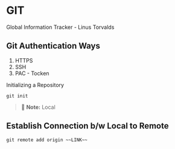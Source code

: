 # GIT

Global Information Tracker - Linus Torvalds 

## Git Authentication Ways
1. HTTPS
2. SSH
3. PAC - Tocken

Initializing a Repository 
```
git init
```
>:memo: **Note:** Local

## Establish Connection b/w Local to Remote
```
git remote add origin ~~LINK~~

```
